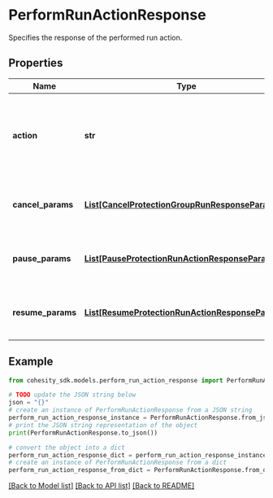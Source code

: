 # PerformRunActionResponse

Specifies the response of the performed run action.

## Properties

Name | Type | Description | Notes
------------ | ------------- | ------------- | -------------
**action** | **str** | Specifies the type of the action is performed on protection runs. | [optional] 
**cancel_params** | [**List[CancelProtectionGroupRunResponseParams]**](CancelProtectionGroupRunResponseParams.md) | Specifies the cancel action response params. | [optional] 
**pause_params** | [**List[PauseProtectionRunActionResponseParams]**](PauseProtectionRunActionResponseParams.md) | Specifies the pause action response params. | [optional] 
**resume_params** | [**List[ResumeProtectionRunActionResponseParams]**](ResumeProtectionRunActionResponseParams.md) | Specifies the resume action response params. | [optional] 

## Example

```python
from cohesity_sdk.models.perform_run_action_response import PerformRunActionResponse

# TODO update the JSON string below
json = "{}"
# create an instance of PerformRunActionResponse from a JSON string
perform_run_action_response_instance = PerformRunActionResponse.from_json(json)
# print the JSON string representation of the object
print(PerformRunActionResponse.to_json())

# convert the object into a dict
perform_run_action_response_dict = perform_run_action_response_instance.to_dict()
# create an instance of PerformRunActionResponse from a dict
perform_run_action_response_from_dict = PerformRunActionResponse.from_dict(perform_run_action_response_dict)
```
[[Back to Model list]](../README.md#documentation-for-models) [[Back to API list]](../README.md#documentation-for-api-endpoints) [[Back to README]](../README.md)


